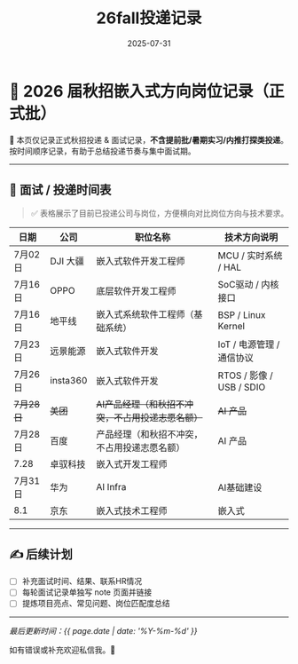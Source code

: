 ﻿---
title: "26fall投递记录"
date: 2025-07-31
categories: Fall_Reviews
tags: [面经, 秋招, 嵌入式软件]
layout: note
excerpt: 只记录秋招正式批，不记录提前批。
---

# 🎯 2026 届秋招嵌入式方向岗位记录（正式批）

📌 本页仅记录正式秋招投递 & 面试记录，**不含提前批/暑期实习/内推打探类投递**。按时间顺序记录，有助于总结投递节奏与集中面试期。

---

## 📅 面试 / 投递时间表

> ✅ 表格展示了目前已投递公司与岗位，方便横向对比岗位方向与技术要求。

| 日期     | 公司         | 职位名称                             | 技术方向说明             |
|----------|--------------|--------------------------------------|--------------------------|
| 7月02日  | DJI 大疆     | 嵌入式软件开发工程师         | MCU / 实时系统 / HAL     |
| 7月16日  | OPPO         | 底层软件开发工程师           | SoC驱动 / 内核接口       |
| 7月16日  | 地平线       | 嵌入式系统软件工程师（基础系统）    | BSP / Linux Kernel       |
| 7月23日  | 远景能源     | 嵌入式软件开发                       | IoT / 电源管理 / 通信协议 |
| 7月26日  | insta360     | 嵌入式软件开发                       | RTOS / 影像 / USB / SDIO  |
|~~7月28日~~|~~美团~~|~~AI产品经理（和秋招不冲突，不占用投递志愿名额）~~|~~AI 产品~~|
|7月28日|百度|产品经理（和秋招不冲突，不占用投递志愿名额）|AI 产品|
|7.28|卓驭科技|嵌入式开发工程师|
|7月31日|华为|AI Infra| AI基础建设|
|8.1 |京东|嵌入式技术工程师|嵌入式|


---

## ✍️ 后续计划

- [ ] 补充面试时间、结果、联系HR情况
- [ ] 每轮面试记录单独写 note 页面并链接
- [ ] 提炼项目亮点、常见问题、岗位匹配度总结

---

_最后更新时间：{{ page.date | date: '%Y-%m-%d' }}_

如有错误或补充欢迎私信我。🌱




